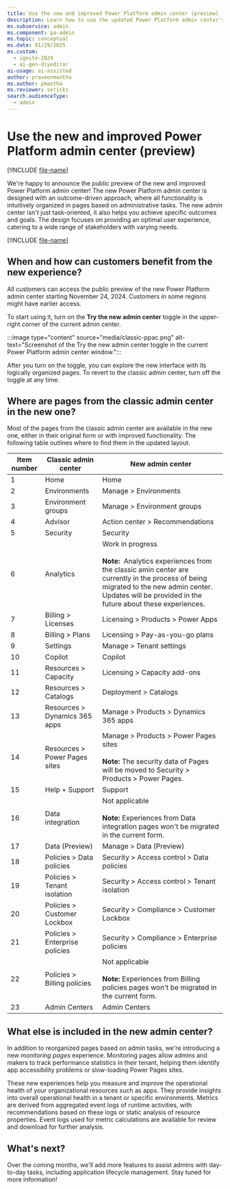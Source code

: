 ```yaml
---
title: Use the new and improved Power Platform admin center (preview)
description: Learn how to use the updated Power Platform admin center's new UI and features for effective administration and monitoring.
ms.subservice: admin
ms.component: pa-admin
ms.topic: conceptual
ms.date: 01/29/2025
ms.custom: 
  - ignite-2024
  - ai-gen-diyeditor
ai-usage: ai-assisted
author: praveenmantha
ms.author: pmantha
ms.reviewer: sericks
search.audienceType: 
  - admin
---
```


# Use the new and improved Power Platform admin center (preview)

[!INCLUDE [file-name](~/../shared-content/shared/preview-includes/preview-banner.md)]

We're happy to announce the public preview of the new and improved Power Platform admin center! The new Power Platform admin center is designed with an outcome-driven approach, where all functionality is intuitively organized in pages based on administrative tasks. The new admin center isn't just task-oriented, it also helps you achieve specific outcomes and goals. The design focuses on providing an optimal user experience, catering to a wide range of stakeholders with varying needs.

[!INCLUDE [file-name](~/../shared-content/shared/preview-includes/preview-note-pp.md)]

## When and how can customers benefit from the new experience?

All customers can access the public preview of the new Power Platform admin center starting November 24, 2024. Customers in some regions might have earlier access.  

To start using it, turn on the **Try the new admin center** toggle in the upper-right corner of the current admin center.

:::image type="content" source="media/classic-ppac.png" alt-text="Screenshot of the Try the new admin center toggle in the current Power Platform admin center window.":::

After you turn on the toggle, you can explore the new interface with its logically organized pages. To revert to the classic admin center, turn off the toggle at any time.

## Where are pages from the classic admin center in the new one?  

Most of the pages from the classic admin center are available in the new one, either in their original form or with improved functionality. The following table outlines where to find them in the updated layout.

| Item number | Classic admin center | New admin center |
| ------------| -------------------- | -----------------|
| 1           | Home                 | Home             |
| 2           | Environments         | Manage > Environments |
| 3           | Environment groups   | Manage > Environment groups |
| 4           | Advisor              | Action center > Recommendations |
| 5           | Security             | Security         |
| 6           | Analytics            | Work in progress<br><br>**Note:**  Analytics experiences from the classic amin center are currently in the process of being migrated to the new admin center. Updates will be provided in the future about these experiences.
| 7           | Billing > Licenses   | Licensing > Products > Power Apps |
| 8           | Billing > Plans      | Licensing > Pay-as-you-go plans |
| 9           | Settings             | Manage > Tenant settings |
| 10          | Copilot              | Copilot          |
| 11          | Resources > Capacity | Licensing > Capacity add-ons |
| 12          | Resources > Catalogs | Deployment > Catalogs |
| 13          | Resources > Dynamics 365 apps | Manage > Products > Dynamics 365 apps |
| 14          | Resources > Power Pages sites | Manage > Products > Power Pages sites<br><br>**Note:** The security data of Pages will be moved to Security > Products > Power Pages. |
| 15          | Help + Support       | Support         |
| 16          | Data integration     | Not applicable<br><br>**Note:** Experiences from Data integration pages won't be migrated in the current form. |
| 17          | Data (Preview)       | Manage > Data (Preview) |
| 18          | Policies > Data policies | Security > Access control > Data policies |
| 19          | Policies > Tenant isolation | Security > Access control > Tenant isolation |
| 20          | Policies > Customer Lockbox | Security > Compliance > Customer Lockbox |
| 21          | Policies > Enterprise policies | Security > Compliance > Enterprise policies |
| 22          | Policies > Billing policies | Not applicable<br><br>**Note:** Experiences from Billing policies pages won't be migrated in the current form. |
| 23          | Admin Centers        | Admin Centers   |

## What else is included in the new admin center?

In addition to reorganized pages based on admin tasks, we're introducing a new *monitoring pages* experience. Monitoring pages allow admins and makers to track performance statistics in their tenant, helping them identify app accessibility problems or slow-loading Power Pages sites.  

These new experiences help you measure and improve the operational health of your organizational resources such as apps. They provide insights into overall operational health in a tenant or specific environments. Metrics are derived from aggregated event logs of runtime activities, with recommendations based on these logs or static analysis of resource properties. Event logs used for metric calculations are available for review and download for further analysis.

## What's next?

Over the coming months, we'll add more features to assist admins with day-to-day tasks, including application lifecycle management. Stay tuned for more information!
